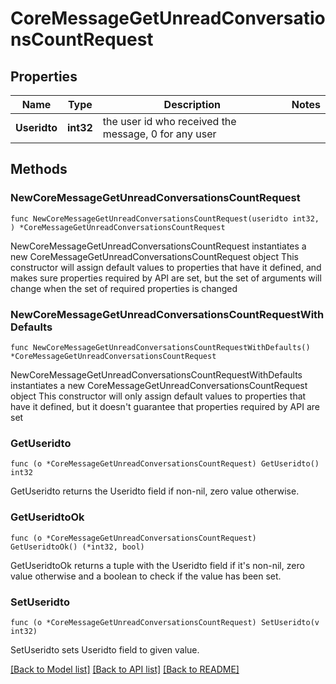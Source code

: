 # CoreMessageGetUnreadConversationsCountRequest

## Properties

Name | Type | Description | Notes
------------ | ------------- | ------------- | -------------
**Useridto** | **int32** | the user id who received the message, 0 for any user | 

## Methods

### NewCoreMessageGetUnreadConversationsCountRequest

`func NewCoreMessageGetUnreadConversationsCountRequest(useridto int32, ) *CoreMessageGetUnreadConversationsCountRequest`

NewCoreMessageGetUnreadConversationsCountRequest instantiates a new CoreMessageGetUnreadConversationsCountRequest object
This constructor will assign default values to properties that have it defined,
and makes sure properties required by API are set, but the set of arguments
will change when the set of required properties is changed

### NewCoreMessageGetUnreadConversationsCountRequestWithDefaults

`func NewCoreMessageGetUnreadConversationsCountRequestWithDefaults() *CoreMessageGetUnreadConversationsCountRequest`

NewCoreMessageGetUnreadConversationsCountRequestWithDefaults instantiates a new CoreMessageGetUnreadConversationsCountRequest object
This constructor will only assign default values to properties that have it defined,
but it doesn't guarantee that properties required by API are set

### GetUseridto

`func (o *CoreMessageGetUnreadConversationsCountRequest) GetUseridto() int32`

GetUseridto returns the Useridto field if non-nil, zero value otherwise.

### GetUseridtoOk

`func (o *CoreMessageGetUnreadConversationsCountRequest) GetUseridtoOk() (*int32, bool)`

GetUseridtoOk returns a tuple with the Useridto field if it's non-nil, zero value otherwise
and a boolean to check if the value has been set.

### SetUseridto

`func (o *CoreMessageGetUnreadConversationsCountRequest) SetUseridto(v int32)`

SetUseridto sets Useridto field to given value.



[[Back to Model list]](../README.md#documentation-for-models) [[Back to API list]](../README.md#documentation-for-api-endpoints) [[Back to README]](../README.md)


